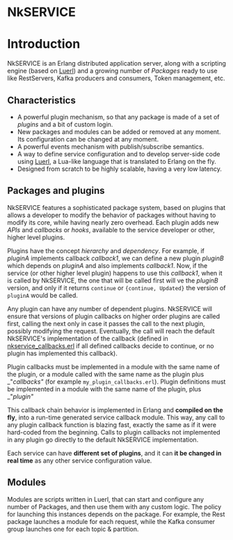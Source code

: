# NkSERVICE

# Introduction

NkSERVICE is an Erlang distributed application server, along with a scripting engine (based on [Luerl](https://github.com/rvirding/luerl)) and a growing number of _Packages_ ready to use like RestServers, Kafka producers and consumers, Token management, etc.

## Characteristics

* A powerful plugin mechanism, so that any package is made of a set of _plugins_ and a bit of custom login.
* New packages and modules can be added or removed at any moment. Its configuration can be changed at any moment.
* A powerful events mechanism with publish/subscribe semantics.
* A way to define service configuration and to develop server-side code using [Luerl](https://github.com/rvirding/luerl), a Lua-like language that is translated to Erlang on the fly.
* Designed from scratch to be highly scalable, having a very low latency.


## Packages and plugins

NkSERVICE features a sophisticated package system, based on plugins that allows a developer to modify the behavior of packages without having to modify its core, while having nearly zero overhead. Each plugin adds new _APIs_ and _callbacks_ or _hooks_, available to the service developer or other, higher level plugins.

Plugins have the concept _hierarchy_ and _dependency_. For example, if _pluginA_ implements callback _callback1_, we can define a new plugin _pluginB_ which depends on _pluginA_ and also implements _callback1_. Now, if the service (or other higher level plugin) happens to use this _callback1_, when it is called by NkSERVICE, the one that will be called first will ve the _pluginB_ version, and only if it returns `continue` or `{continue, Updated}` the version of `pluginA` would be called.

Any plugin can have any number of dependent plugins. NkSERVICE will ensure that versions of plugin callbacks on higher order plugins are called first, calling the next only in case it passes the call to the next plugin, possibly modifying the request. Eventually, the call will reach the default NkSERVICE's implementation of the callback (defined in [nkservice_callbacks.erl](src/nkservice_callbacks.erl) if all defined callbacks decide to continue, or no plugin has implemented this callback).

Plugin callbacks must be implemented in a module with the same name of the plugin, or a module called with the same name as the plugin plus _"_callbacks"_ (for example `my_plugin_callbacks.erl`). Plugin definitions must be implemented in a module with the same name of the plugin, plus _"_plugin"_

This callback chain behavior is implemented in Erlang and **compiled on the fly**, into a run-time generated service callback module. This way, any call to any plugin callback function is blazing fast, exactly the same as if it were hard-coded from the beginning. Calls to plugin callbacks not implemented in any plugin go directly to the default NkSERVICE implementation.

Each service can have **different set of plugins**, and it can **it be changed in real time** as any other service configuration value.



## Modules

Modules are scripts written in Luerl, that can start and configure any number of Packages, and then use them with any custom logic. The policy for launching this instances depends on the package. For example, the Rest package launches a module for each request, while the Kafka consumer group launches one for each topic & partition.


